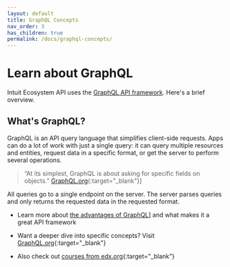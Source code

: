 ```yaml
---
layout: default
title: GraphQL Concepts
nav_order: 3
has_children: true
permalink: /docs/graphql-concepts/
---
```


# Learn about GraphQL

Intuit Ecosystem API uses the [GraphQL API framework](https://graphql.org/). Here's a brief overview.

## What's GraphQL?

GraphQL is an API query language that simplifies client-side requests. Apps can do a lot of work with just a single query: it can query multiple resources and entities, request data in a specific format, or get the server to perform several operations. 

> “At its simplest, GraphQL is about asking for specific fields on objects.” [GraphQL.org](https://graphql.org){:target="_blank"}]

All queries go to a single endpoint on the server. The server parses queries and only returns the requested data in the requested format. 

- Learn more about [the advantages of GraphQL](.graphql-benefits/)] and what makes it a great API framework

- Want a deeper dive into specific concepts? Visit [GraphQL.org](https://graphql.org/){:target="_blank"}

- Also check out [courses from edx.org](https://www.edx.org/course/exploring-graphql-a-query-language-for-apis){:target="_blank"}
